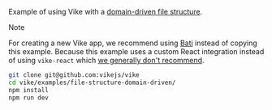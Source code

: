Example of using Vike with a [domain-driven file structure](https://vike.dev/file-structure).

> [!NOTE]
> For creating a new Vike app, we recommend using [Bati](https://batijs.dev) instead of copying this example. Because this example uses a custom React integration instead of using `vike-react` which [we generally don't recommend](https://vike.dev/new/core).

```bash
git clone git@github.com:vikejs/vike
cd vike/examples/file-structure-domain-driven/
npm install
npm run dev
```
